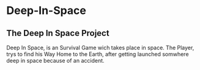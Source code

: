# Deep-In-Space
The Deep In Space Project
-----------------------------------------------------------------------------------------------------------------------------------------------------------------------------------

Deep In Space, is an Survival Game wich takes place in space.
The Player, trys to find his Way Home to the Earth, after getting launched somwhere deep in space because of an accident.
